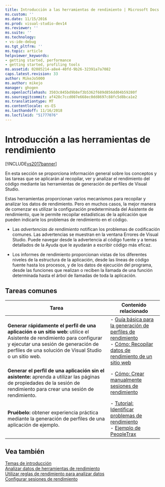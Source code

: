 ```yaml
---
title: Introducción a las herramientas de rendimiento | Microsoft Docs
ms.custom: ''
ms.date: 11/15/2016
ms.prod: visual-studio-dev14
ms.reviewer: ''
ms.suite: ''
ms.technology:
- vs-ide-debug
ms.tgt_pltfrm: ''
ms.topic: article
helpviewer_keywords:
- getting started, performance
- getting started, profiling tools
ms.assetid: 02085214-a8e4-40fd-9b26-32391a7a7082
caps.latest.revision: 33
author: MikeJo5000
ms.author: mikejo
manager: ghogen
ms.openlocfilehash: 3503c845bd9b8ef3b5362f689d856dd04b59280f
ms.sourcegitcommit: af428c7ccd007e668ec0dd8697c88fc5d8bca1e2
ms.translationtype: MT
ms.contentlocale: es-ES
ms.lasthandoff: 11/16/2018
ms.locfileid: "51777076"
---
```

# <a name="getting-started-with-performance-tools"></a>Introducción a las herramientas de rendimiento
[!INCLUDE[vs2017banner](../includes/vs2017banner.md)]

En esta sección se proporciona información general sobre los conceptos y las tareas que se aplicarán al recopilar, ver y analizar el rendimiento del código mediante las herramientas de generación de perfiles de Visual Studio.  
  
 Estas herramientas proporcionan varios mecanismos para recopilar y analizar los datos de rendimiento. Pero en muchos casos, la mejor manera de comenzar es utilizar la configuración predeterminada del Asistente de rendimiento, que le permite recopilar estadísticas de la aplicación que pueden indicarle los problemas de rendimiento en el código.  
  
-   Las *advertencias de rendimiento* notifican los problemas de codificación comunes. Las advertencias se muestran en la ventana Errores de Visual Studio. Puede navegar desde la advertencia al código fuente y a temas detallados de la Ayuda que le ayudarán a escribir código más eficaz.  
  
-   Los informes de rendimiento proporcionan vistas de los diferentes niveles de la estructura de la aplicación, desde las líneas de código fuente hasta los procesos, y de los datos de ejecución del programa, desde las funciones que realizan o reciben la llamada de una función determinada hasta el árbol de llamadas de toda la aplicación.  
  
## <a name="common-tasks"></a>Tareas comunes  
  
|Tarea|Contenido relacionado|  
|----------|---------------------|  
|**Generar rápidamente el perfil de una aplicación o un sitio web:** utilice el Asistente de rendimiento para configurar y ejecutar una sesión de generación de perfiles de una solución de Visual Studio o un sitio web.|-   [Guía básica para la generación de perfiles de rendimiento](../profiling/beginners-guide-to-performance-profiling.md)<br />-   [Cómo: Recopilar datos de rendimiento de un sitio web](../profiling/how-to-collect-performance-data-for-a-web-site.md)|  
|**Generar el perfil de una aplicación sin el asistente:** aprenda a utilizar las páginas de propiedades de la sesión de rendimiento para crear una sesión de rendimiento.|-   [Cómo: Crear manualmente sesiones de rendimiento](../profiling/how-to-manually-create-performance-sessions.md)|  
|**Pruébelo:** obtener experiencia práctica mediante la generación de perfiles de una aplicación de ejemplo.|-   [Tutorial: Identificar problemas de rendimiento](../profiling/walkthrough-identifying-performance-problems.md)<br />-   [Ejemplo de PeopleTrax](../profiling/peopletrax-sample-profiling-tools.md)|  
  
## <a name="see-also"></a>Vea también  
 [Temas de introducción](../profiling/overviews-performance-tools.md)   
 [Analizar datos de herramientas de rendimiento](../profiling/analyzing-performance-tools-data.md)   
 [Utilizar reglas de rendimiento para analizar datos](../profiling/using-performance-rules-to-analyze-data.md)   
 [Configurar sesiones de rendimiento](../profiling/configuring-performance-sessions.md)



